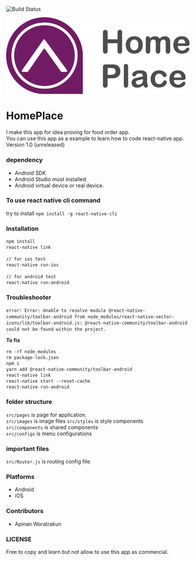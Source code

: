 ![Build Status](https://github.com/iamapinan/HomePlace/workflows/Java%20CI%20with%20Gradle/badge.svg)

![Logo](src/images/icons/logo_1.png)

# HomePlace
I make this app for idea proving for food order app.  
You can use this app as a example to learn how to code react-native app.  
Version 1.0 (unreleased)

### dependency
- Android SDK
- Android Studio must installed
- Android virtual device or real device.

### To use react native cli command
try to install `npm install -g react-native-cli`

### Installation
```
npm install
react-native link

// for ios test
react-native run-ios 

// for android test
react-native run-android
```
### Troubleshooter
`error: Error: Unable to resolve module @react-native-community/toolbar-android from node_modules/react-native-vector-icons/lib/toolbar-android.js: @react-native-community/toolbar-android could not be found within the project.` 

**To fix**
```
rm -rf node_modules
rm package-lock.json
npm i
yarn add @react-native-community/toolbar-android
react-native link
react-native start --reset-cache
react-native run-android
```

### folder structure
`src/pages` is page for application.  
`src/images` is image files 
`src/styles` is style components  
`src/components` is shared components  
`src/configs` is menu configurations  

### important files 
`src/Router.js` is routing config file. 

### Platforms
- Android
- iOS

### Contributors
- Apinan Woratrakun

### LICENSE
Free to copy and learn but not allow to use this app as commercial.
